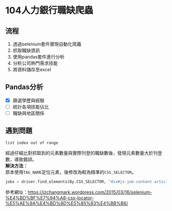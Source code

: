 # 104人力銀行職缺爬蟲
## 流程
1. 透過selenium套件實現自動化爬蟲
2. 抓取職缺資訊
3. 使用pandas套件進行分析
4. 分析公司熱門需求技能
5. 將資料儲存至excel

## Pandas分析
- [x] 篩選學歷與經驗
- [ ] 統計各項技能佔比
- [ ] 職缺與地區關係
## 遇到問題
```
list index out of range
```
經過仔細比對抓取到的元素數量與實際刊登的職缺數後，發現元素數量大於刊登數，導致錯誤。  
**解決方法：**  
原本使用`TAG_NAME`定位元素，後修改為較為精準的`CSS_SELECTOR`。  
```python
jobs = driver.find_elements(By.CSS_SELECTOR, "div#js-job-content article")
```
參考網址：https://jzchangmark.wordpress.com/2015/03/16/selenium-%E4%BD%BF%E7%94%A8-css-locator-%E5%AE%9A%E4%BD%8D%E5%85%83%E4%BB%B6/